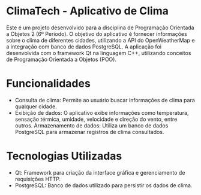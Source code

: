# ClimaTech - Aplicativo de Clima
Este é um projeto desenvolvido para a disciplina de Programação Orientada a Objetos 2 (6º Periodo). O objetivo do aplicativo é fornecer informações sobre o clima de diferentes cidades, utilizando a API do OpenWeatherMap e a integração com banco de dados PostgreSQL. A aplicação foi desenvolvida com o framework Qt na linguagem C++, utilizando conceitos de Programação Orientada a Objetos (POO).

# Funcionalidades
- Consulta de clima: Permite ao usuário buscar informações de clima para qualquer cidade.
- Exibição de dados: O aplicativo exibe informações como temperatura, sensação térmica, umidade, velocidade e direção do vento, entre outros.
Armazenamento de dados: Utiliza um banco de dados PostgreSQL para armazenar registros de clima consultados.

# Tecnologias Utilizadas
- Qt: Framework para criação da interface gráfica e gerenciamento de requisições HTTP.
- PostgreSQL: Banco de dados utilizado para persistir os dados de clima.
